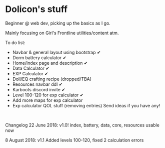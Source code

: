 ﻿# Dolicon's stuff

Beginner @ web dev, picking up the basics as I go.

Mainly focusing on Girl's Frontline utilities/content atm.


To do list:
- Navbar & general layout using bootstrap ✔
- Dorm battery calculator ✔
- Home/index page and description ✔
- Data Calculator ✔
- EXP Calculator ✔
- Doll/EQ crafting recipe (dropped/TBA)
- Resources navbar ddl ✔
- Karboots discord invite ✔
- Level 100-120 for exp calculator ✔
- Add more maps for exp calculator
- Exp calculator QOL stuff (removing entries)
Send ideas if you have any!

&nbsp;

Changelog
22 June 2018:
v1.0! index, battery, data, core, resources usable now
&nbsp;

8 August 2018:
v1.1 Added levels 100-120, fixed 2 calculation errors